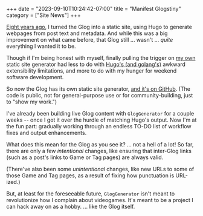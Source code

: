 +++
date = "2023-09-10T10:24:42-07:00"
title = "Manifest Glogstiny"
category = ["Site News"]
+++

[Eight years ago](%site.BaseURL%2015/10/24/glog-now-with-100-less-server-execution/), I turned the Glog into a static site, using Hugo to generate webpages from post text and metadata.  And while this was a big improvement on what came before, that Glog still ... wasn't ... <i>quite</i> everything I wanted it to be.

Though if I'm being honest with myself, finally pulling the trigger on <a href="https://knowyourmeme.com/memes/im-going-to-build-my-own-theme-park-with-blackjack-and-hookers">my own</a> static site generator had less to do with <a href="https://gohugo.io/templates/introduction/">Hugo's (and golang's)</a> awkward extensibility limitations, and more to do with my hunger for weekend software development.

So now the Glog has its own static site generator, <a href="https://github.com/tsuereth/glog">and it's on GitHub</a>.  (The code is public, not for general-purpose use or for community-building, just to "show my work.")

I've already been building live Glog content with `GlogGenerator` for a couple weeks -- once I got it over the hurdle of matching Hugo's output.  Now I'm at the fun part: gradually working through an endless TO-DO list of workflow fixes and output enhancements.

What does this mean for the Glog as you see it?  ... not a hell of a lot!  So far, there are only a few <i>intentional</i> changes, like ensuring that inter-Glog links (such as a post's links to Game or Tag pages) are always valid.

(There've also been some <i>unintentional</i> changes, like new URLs to some of those Game and Tag pages, as a result of fixing how punctuation is URL-ized.)

But, at least for the foreseeable future, `GlogGenerator` isn't meant to revolutionize how I complain about videogames.  It's meant to be a project I can hack away on as a hobby.  ... like the Glog itself.
